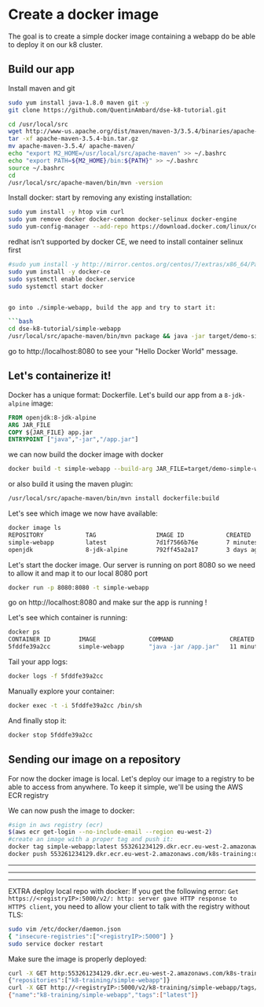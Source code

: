 # Create a docker image

The goal is to create a simple docker image containing a webapp do be able to deploy it on our k8 cluster.

## Build our app
Install maven and git
```bash
sudo yum install java-1.8.0 maven git -y
git clone https://github.com/QuentinAmbard/dse-k8-tutorial.git

cd /usr/local/src
wget http://www-us.apache.org/dist/maven/maven-3/3.5.4/binaries/apache-maven-3.5.4-bin.tar.gz
tar -xf apache-maven-3.5.4-bin.tar.gz
mv apache-maven-3.5.4/ apache-maven/
echo "export M2_HOME=/usr/local/src/apache-maven" >> ~/.bashrc
echo "export PATH=${M2_HOME}/bin:${PATH}" >> ~/.bashrc
source ~/.bashrc
cd
/usr/local/src/apache-maven/bin/mvn -version
```

Install docker: start by removing any existing installation:
```bash
sudo yum install -y htop vim curl
sudo yum remove docker docker-common docker-selinux docker-engine
sudo yum-config-manager --add-repo https://download.docker.com/linux/centos/docker-ce.repo
```
redhat isn’t supported by docker CE, we need to install container selinux first
```bash
#sudo yum install -y http://mirror.centos.org/centos/7/extras/x86_64/Packages/container-selinux-2.74-1.el7.noarch.rpm
sudo yum install -y docker-ce
sudo systemctl enable docker.service
sudo systemctl start docker


go into ./simple-webapp, build the app and try to start it:

```bash
cd dse-k8-tutorial/simple-webapp
/usr/local/src/apache-maven/bin/mvn package && java -jar target/demo-simple-webapp-0.1.0.jar
```

go to http://localhost:8080 to see your "Hello Docker World" message.

## Let's containerize it!

Docker has a unique format: Dockerfile. Let's build our app from a `8-jdk-alpine` image:

```dockerfile
FROM openjdk:8-jdk-alpine
ARG JAR_FILE
COPY ${JAR_FILE} app.jar
ENTRYPOINT ["java","-jar","/app.jar"]
```

we can now build the docker image with docker

```bash
docker build -t simple-webapp --build-arg JAR_FILE=target/demo-simple-webapp-0.1.0.jar . 
```

or also build it using the maven plugin:
```bash
/usr/local/src/apache-maven/bin/mvn install dockerfile:build 
```

Let's see which image we now have available:

```dockerfile
docker image ls                                                                            
REPOSITORY            TAG                 IMAGE ID            CREATED             SIZE
simple-webapp         latest              7d1f7566b76e        7 minutes ago       121MB
openjdk               8-jdk-alpine        792ff45a2a17        3 days ago          105MB
```

Let's start the docker image. Our server is running on port 8080 so we need to allow it and map it to our local 8080 port

```bash
docker run -p 8080:8080 -t simple-webapp
```

go on http://localhost:8080 and make sur the app is running !

Let's see which container is running:
```bash
docker ps
CONTAINER ID        IMAGE               COMMAND                CREATED             STATUS              PORTS                    NAMES
5fddfe39a2cc        simple-webapp       "java -jar /app.jar"   11 minutes ago      Up 11 minutes       0.0.0.0:8080->8080/tcp   practical_jackson
```

Tail your app logs:

```bash
docker logs -f 5fddfe39a2cc
```

Manually explore your container:
```bash
docker exec -t -i 5fddfe39a2cc /bin/sh
```
And finally stop it:

```bash
docker stop 5fddfe39a2cc
```

## Sending our image on a repository

For now the docker image is local.
Let's deploy our image to a registry to be able to access from anywhere.  To keep it simple, we'll be using the AWS ECR registry

We can now push the image to docker:
```bash
#sign in aws registry (ecr)
$(aws ecr get-login --no-include-email --region eu-west-2)
#create an image with a proper tag and push it:
docker tag simple-webapp:latest 553261234129.dkr.ecr.eu-west-2.amazonaws.com/k8s-training:quentin
docker push 553261234129.dkr.ecr.eu-west-2.amazonaws.com/k8s-training:quentin
```



-------------------------------------------

-------------------------------------------

-------------------------------------------

EXTRA deploy local repo with docker: If you get the following error: `Get https://<registryIP>:5000/v2/: http: server gave HTTP response to HTTPS client`, you need to allow your client to talk with the registry without TLS:
      
```bash
sudo vim /etc/docker/daemon.json
{ "insecure-registries":["<registryIP>:5000"] }
sudo service docker restart
```

Make sure the image is properly deployed:

```bash
curl -X GET http:553261234129.dkr.ecr.eu-west-2.amazonaws.com/k8s-training/v2/_catalog 
{"repositories":["k8-training/simple-webapp"]}
curl -X GET http://<registryIP>:5000/v2/k8-training/simple-webapp/tags/list
{"name":"k8-training/simple-webapp","tags":["latest"]}
```
